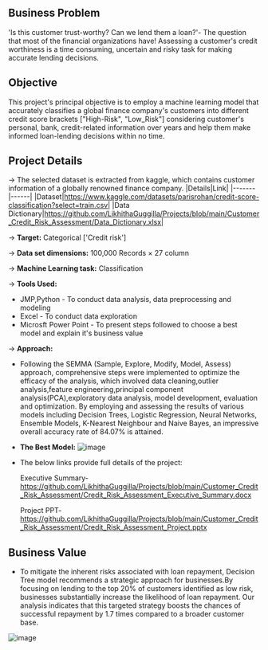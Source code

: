 ## Business Problem
'Is this customer trust-worthy? Can we lend them a loan?'- The question that most of the financial organizations have! Assessing a customer's credit worthiness is a time consuming, uncertain and risky task for making accurate lending decisions. 

## Objective
This project's principal objective is to employ a machine learning model that accurately classifies a global finance company's customers into different credit score brackets ["High-Risk", "Low_Risk"] considering customer's personal, bank, credit-related information over years and help them make informed loan-lending decisions within no time.

## Project Details
-> The selected dataset is extracted from kaggle, which contains customer information of a globally renowned finance company.
|Details|Link|
|-------|------|
|Dataset|https://www.kaggle.com/datasets/parisrohan/credit-score-classification?select=train.csv|
|Data Dictionary|https://github.com/LikhithaGuggilla/Projects/blob/main/Customer_Credit_Risk_Assessment/Data_Dictionary.xlsx|

-> **Target:** Categorical ['Credit risk'] 

-> **Data set dimensions:** 100,000 Records × 27 column

-> **Machine Learning task:** Classification

-> **Tools Used:**
* JMP,Python - To conduct data analysis, data preprocessing and modeling
* Excel - To conduct data exploration
* Microsft Power Point - To present steps followed to choose a best model and explain it's business value

-> **Approach:**
* Following the SEMMA (Sample, Explore, Modify, Model, Assess) approach, comprehensive steps were implemented to optimize the efficacy of the analysis, which involved data cleaning,outlier analysis,feature engineering,principal component analysis(PCA),exploratory data analysis, model development, evaluation and optimization. By employing and assessing the results of various models including Decision Trees, Logistic Regression, Neural Networks, Ensemble Models, K-Nearest Neighbour and Naive Bayes, an impressive overall accuracy rate of 84.07% is attained.
* **The Best Model:**
  ![image](https://github.com/LikhithaGuggilla/Projects/assets/159668644/a59cef91-2269-41db-be47-324287170ec3)

* The below links provide full details of the project:
  
  Executive Summary-https://github.com/LikhithaGuggilla/Projects/blob/main/Customer_Credit_Risk_Assessment/Credit_Risk_Assessment_Executive_Summary.docx
  
  Project PPT-https://github.com/LikhithaGuggilla/Projects/blob/main/Customer_Credit_Risk_Assessment/Credit_Risk_Assessment_Project.pptx

## Business Value
* To mitigate the inherent risks associated with loan repayment, Decision Tree model recommends a strategic approach for businesses.By focusing on lending to the top 20% of customers identified as low risk, businesses substantially increase the likelihood of loan repayment. Our analysis indicates that this targeted strategy boosts the chances of successful repayment by 1.7 times compared to a broader customer base.

![image](https://github.com/LikhithaGuggilla/Projects/assets/159668644/a291bb52-19c2-47c0-99fb-392a18f65f97)




  



















